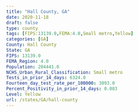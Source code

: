 ```yaml
---
title: "Hall County, GA"
date: 2020-11-18
draft: false
type: county
tags: [FIPS:13139.0,FEMA:4.0,Small metro,Yellow]
categories: [GA]
County: Hall County
State: GA
FIPS: 13139.0
FEMA_Region: 4.0
Population: 204441.0
NCHS_Urban_Rural_Classification: Small metro
Tests_in_prior_14_days: 6324.0
Fourteen_day_test_rate_per_100000: 3093.0
Percent_Positivity_in_prior_14_days: 0.083
Level: Yellow
url: /states/GA/hall-county
---
```



